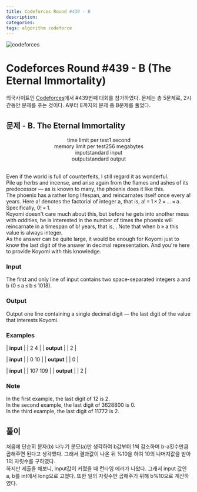 ```yaml
---
title: Codeforces Round #439 - B
description:
categories:
tags: algorithm codeforce
---
```


![codeforces](http://st.codeforces.com/s/86906/images/codeforces-telegram-square.png)

# Codeforces Round #439 - B (The Eternal Immortality)

외국사이트인 [Codeforces](http://codeforces.com/)에서 #439번째 대회를 참가하였다.
문제는 총 5문제로,  2시간동안 문제를 푸는 것이다. A부터 E까지의 문제 중 B문제를 풀었다.


## 문제 - B. The Eternal Immortality

<center>
time limit per test1 second<br/>
memory limit per test256 megabytes<br/>
inputstandard input<br/>
outputstandard output<br/>
</center><br/>

Even if the world is full of counterfeits, I still regard it as wonderful.<br/>
Pile up herbs and incense, and arise again from the flames and ashes of its predecessor — as is known to many, the phoenix does it like this.<br/>
The phoenix has a rather long lifespan, and reincarnates itself once every a! years. Here a! denotes the factorial of integer a, that is, a! = 1 × 2 × ... × a. Specifically, 0! = 1.<br/>
Koyomi doesn't care much about this, but before he gets into another mess with oddities, he is interested in the number of times the phoenix will reincarnate in a timespan of b! years, that is, . Note that when b ≥ a this value is always integer.<br/>
As the answer can be quite large, it would be enough for Koyomi just to know the last digit of the answer in decimal representation. And you're here to provide Koyomi with this knowledge.<br/>

### Input

The first and only line of input contains two space-separated integers a and b (0 ≤ a ≤ b ≤ 1018).

### Output

Output one line containing a single decimal digit — the last digit of the value that interests Koyomi.

### Examples

| **input** |
|	2	4	|
| **output** |
|  	2   	|

| **input** |
|	0	10	|
| **output** |
| 	0		|

| **input** |
|	107	109	|
| **output** |
| 	2		|

### Note

In the first example, the last digit of 12 is 2.<br/>
In the second example, the last digit of 3628800 is 0.<br/>
In the third example, the last digit of 11772 is 2.<br/>


## 풀이

<script src="https://gist.github.com/groovypark/2f7672cedf66444f2d5d8654c97e91ab.js"></script>

처음에 단순히 분자(b) 나누기 분모(a)만 생각하여 b값부터 1씩 감소하며 b-a횟수만큼 곱해주면 된다고 생각했다. 그래서 결과값이 나온 뒤 %10을 하여 10의 나머지값을 받아 1의 자릿수를 구하였다.<br/>
하지만 제출을 해보니, input값이 커졌을 때 런타임 에러가 나왔다. 그래서 input 값인 a, b를 int에서 long으로 고쳤다. 또한 일의 자릿수만 곱해주기 위해 b%10으로 계산하였다.
